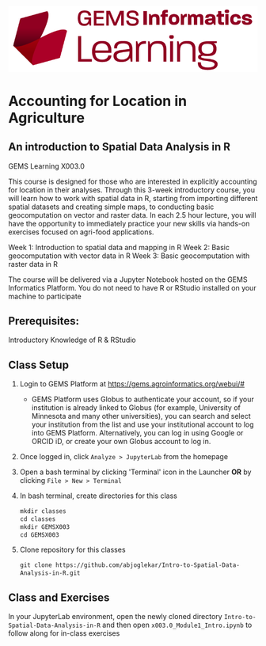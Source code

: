 <img src="images/GEMS Informatics Learning.png" width=600 alt="GEMS Learning Logo" title="GEMS Learning" />

# Accounting for Location in Agriculture
## An introduction to Spatial Data Analysis in R
GEMS Learning X003.0

This course is designed for those who are interested in explicitly accounting for location in their analyses. Through this 3-week introductory course, you will learn how to work with spatial data in R, starting from importing different spatial datasets and creating simple maps, to conducting basic geocomputation on vector and raster data. In each 2.5 hour lecture, you will have the opportunity to immediately practice your new skills via hands-on exercises focused on agri-food applications. 

  Week 1: Introduction to spatial data and mapping in R
  Week 2: Basic geocomputation with vector data in R
  Week 3: Basic geocomputation with raster data in R 

The course will be delivered via a Jupyter Notebook hosted on the GEMS Informatics Platform. You do not need to have R or RStudio installed on your machine to participate


## Prerequisites: 
Introductory Knowledge of R & RStudio  


## Class Setup
1. Login to GEMS Platform at https://gems.agroinformatics.org/webui/#
    - GEMS Platform uses Globus to authenticate your account, so if your institution is already linked to Globus (for example, University of Minnesota and many other universities), you can search and select your institution from the list and use your institutional account to log into GEMS Platform. Alternatively, you can log in using Google or ORCID iD, or create  your own Globus account to log in.   

1. Once logged in, click `Analyze > JupyterLab` from the homepage

1. Open a bash terminal by clicking 'Terminal' icon in the Launcher **OR** by clicking `File > New > Terminal`

1. In bash terminal, create directories for this class  
    ```shell
    mkdir classes  
    cd classes  
    mkdir GEMSX003  
    cd GEMSX003
    ```  
1. Clone repository for this classes  
    ```shell
    git clone https://github.com/abjoglekar/Intro-to-Spatial-Data-Analysis-in-R.git
    ```

## Class and Exercises
In your JupyterLab environment, open the newly cloned directory `Intro-to-Spatial-Data-Analysis-in-R` and then open `x003.0_Module1_Intro.ipynb` to follow along for in-class exercises 

